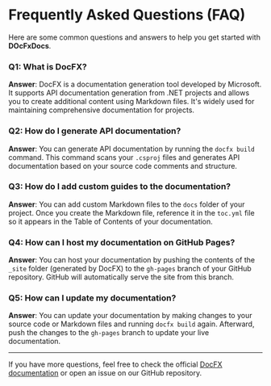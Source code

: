 # Frequently Asked Questions (FAQ)

Here are some common questions and answers to help you get started with **DOcFxDocs**.

### Q1: What is DocFX?

**Answer**: DocFX is a documentation generation tool developed by Microsoft. It supports API documentation generation from .NET projects and allows you to create additional content using Markdown files. It's widely used for maintaining comprehensive documentation for projects.

### Q2: How do I generate API documentation?

**Answer**: You can generate API documentation by running the `docfx build` command. This command scans your `.csproj` files and generates API documentation based on your source code comments and structure.

### Q3: How do I add custom guides to the documentation?

**Answer**: You can add custom Markdown files to the `docs` folder of your project. Once you create the Markdown file, reference it in the `toc.yml` file so it appears in the Table of Contents of your documentation.

### Q4: How can I host my documentation on GitHub Pages?

**Answer**: You can host your documentation by pushing the contents of the `_site` folder (generated by DocFX) to the `gh-pages` branch of your GitHub repository. GitHub will automatically serve the site from this branch.

### Q5: How can I update my documentation?

**Answer**: You can update your documentation by making changes to your source code or Markdown files and running `docfx build` again. Afterward, push the changes to the `gh-pages` branch to update your live documentation.

---

If you have more questions, feel free to check the official [DocFX documentation](https://dotnet.github.io/docfx/) or open an issue on our GitHub repository.
